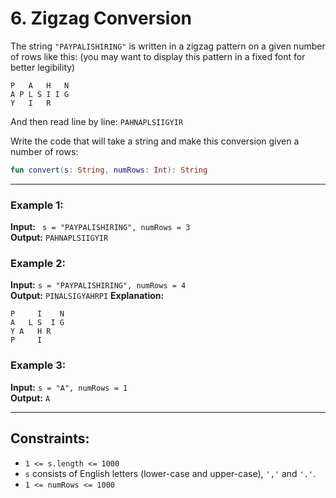 # 6. Zigzag Conversion

The string `"PAYPALISHIRING"` is written in a zigzag pattern on a given number of rows like this: (you may want to display this pattern in a fixed font for better legibility)

```text
P   A   H   N
A P L S I I G
Y   I   R
```

And then read line by line: ```PAHNAPLSIIGYIR```

Write the code that will take a string and make this conversion given a number of rows:

```kotlin
fun convert(s: String, numRows: Int): String
```

---

### Example 1:
**Input:** ``` s = "PAYPALISHIRING", numRows = 3``` \
**Output:** `PAHNAPLSIIGYIR`

### Example 2:
**Input:** ```s = "PAYPALISHIRING", numRows = 4``` \
**Output:** `PINALSIGYAHRPI`
**Explanation:**
```text
P     I    N
A   L S  I G
Y A   H R
P     I
```

### Example 3:

**Input:** ```s = "A", numRows = 1``` \
**Output:** ```A```

---

## Constraints:

* `1 <= s.length <= 1000`
* `s` consists of English letters (lower-case and upper-case), `','` and `'.'`.
* `1 <= numRows <= 1000`

